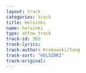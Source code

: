 ```yaml
---
layout: track
categories: track
title: Helsinki
name: helsinki
type: ahfow_track
track-id: 365
track-lyrics: 
track-author: Krukowski/Yang
track-sort: "HELSINKI"
track-original: 
---
```

